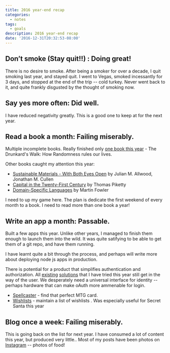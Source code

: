 ```yaml
---
title: 2016 year-end recap
categories:
  - notes
tags:
  - goals
description: 2016 year-end recap
date: '2016-12-31T20:32:53-08:00'
---
```



## Don’t smoke (Stay quit!!) : Doing great!

   There is no desire to smoke. After being a smoker for over a decade, I quit smoking last year, and stayed quit. I went to Vegas, smoked incessantly for 3 days, and stopped at the end of the trip -- cold turkey. Never went back to it, and quite frankly disgusted by the thought of smoking now.

## Say yes more often: Did well.

   I have reduced negativity greatly. This is a good one to keep at for the next year.

## Read a book a month: Failing miserably.

   Multiple incomplete books. Really finished only [one book this year][1] - The Drunkard's Walk: How Randomness rules our lives. 

   Other books caught my attention this year:

   - [Sustainable Materials - With Both Eyes Open][2] by  Julian M. Allwood, Jonathan M. Cullen
   - [Capital in the Twenty-First Century][3]  by  Thomas Piketty
   - [Domain-Specific Languages][4] by Martin Fowler

   I need to up my game here. The plan is dedicate the first weekend of every month to a book. I need to read more than one book a year!

## Write an app a month: Passable.

   Built a few apps this year. Unlike other years, I managed to finish them enough to launch them into the wild. It was quite satifying to be able to get them of a git repo, and have them running.

   I have learnt quite a bit through the process, and perhaps will write more about deploying node js apps in production.

   There is potential for a product that simplifies authentication and authorization. All [existing][5] [solutions][6] that I have tried this year still get in the way of the user. We desperately need a universal interface for identity -- perhaps hardware that can make oAuth more ammenable for login.

   - [Spellcaster][7] - find that perfect MTG card.
   - [Wishlists][8] - maintain a list of wishlists . Was especially useful for Secret Santa this year

## Blog once a week: Failing miserably.

   This is going back on the list for next year. I have consumed a lot of content this year, but produced very little.. Most of my posts have been photos on [Instagram][9] -- photos of food! 


[1]: https://www.goodreads.com/user/year_in_books/2016/856502
[2]: https://www.goodreads.com/book/show/13072034-sustainable-materials---with-both-eyes-open 
[3]: https://www.goodreads.com/book/show/18736925-capital-in-the-twenty-first-century
[4]: https://www.goodreads.com/book/show/8082269-domain-specific-languages
[5]: https://auth0.com/
[6]: https://stormpath.com/
[7]: http://blog.shiv.me/spellcaster/
[8]: http://shiv.me/wishlists/
[9]: https://www.instagram.com/shivanand/
<!--stackedit_data:
eyJoaXN0b3J5IjpbLTIwMTgwOTk2ODldfQ==
-->